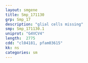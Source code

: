 ```yaml
---
layout: smgene
title: Smp_171130
grp: Smp_17
description: "glial cells missing"
smp: Smp_171130.1
uniprot: "G4VCV4"
length:  2775
cdd: "cl04181, pfam03615"
kk: ns
categories: sm
---
```

